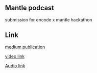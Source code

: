 ## Mantle podcast 
submission for encode x mantle hackathon 

## Link
[medium publication](https://medium.com/@winnernwakaku123/mantle-podcast-esp-1-ca0d0309c5c5)


[video link](https://youtu.be/3eoSxtIWKEw)

[Audio link](https://drive.google.com/file/d/1PWMzjSoW_Bcsa0dWJ8EUhpJcBymY4uZR/view?usp=sharing)
